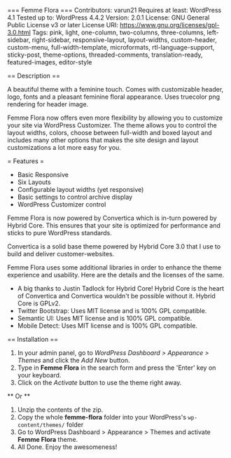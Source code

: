 === Femme Flora ===
Contributors: varun21
Requires at least: WordPress 4.1
Tested up to: WordPress 4.4.2
Version: 2.0.1
License: GNU General Public License v3 or later
License URI: https://www.gnu.org/licenses/gpl-3.0.html
Tags: pink, light, one-column, two-columns, three-columns, left-sidebar, right-sidebar, responsive-layout, layout-widths, custom-header, custom-menu, full-width-template, microformats, rtl-language-support, sticky-post, theme-options, threaded-comments, translation-ready, featured-images, editor-style

== Description ==

A beautiful theme with a feminine touch. Comes with customizable header, logo, fonts and a pleasant feminine floral appearance. Uses truecolor png rendering for header image.

Femme Flora now offers even more flexibility by allowing you to customize your site via WordPress Customizer. The theme allows you to control the layout widths, colors, choose between full-width and boxed layout and includes many other options that makes the site design and layout customizations a lot more easy for you.

= Features =

* Basic Responsive
* Six Layouts
* Configurable layout widths (yet responsive)
* Basic settings to control archive display
* WordPress Customizer control

Femme Flora is now powered by Convertica which is in-turn powered by Hybrid Core. This ensures that your site is optimized for performance and sticks to pure WordPress standards.

Convertica is a solid base theme powered by Hybrid Core 3.0 that I use to build and deliver customer-websites.

Femme Flora uses some additional libraries in order to enhance the theme experience and usability. Here are the details and the licenses of the same.
* A big thanks to Justin Tadlock for Hybrid Core! Hybrid Core is the heart of Convertica and Convertica wouldn't be possible without it. Hybrid Core is GPLv2.
* Twitter Bootstrap: Uses MIT license and is 100% GPL compatible.
* Semantic UI: Uses MIT license and is 100% GPL compatible.
* Mobile Detect: Uses MIT license and is 100% GPL compatible.

== Installation ==

1. In your admin panel, go to *WordPress Dashboard > Appearance > Themes* and click the *Add New* button.
2. Type in **Femme Flora** in the search form and press the 'Enter' key on your keyboard.
3. Click on the *Activate* button to use the theme right away.

** Or **

1. Unzip the contents of the zip.
2. Copy the whole **femme-flora** folder into your WordPress's `wp-content/themes/` folder
3. Go to WordPress Dashboard > Appearance > Themes and activate **Femme Flora** theme.
4. All Done. Enjoy the awesomeness!